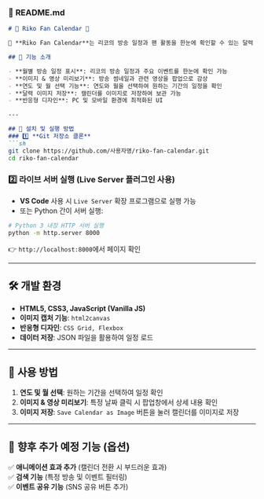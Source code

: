 ### 📌 **README.md**

```md
# 🌟 Riko Fan Calendar 🌟

🎉 **Riko Fan Calendar**는 리코의 방송 일정과 팬 활동을 한눈에 확인할 수 있는 달력 웹 애플리케이션입니다.

## 📌 기능 소개

- **월별 방송 일정 표시**: 리코의 방송 일정과 주요 이벤트를 한눈에 확인 가능
- **이미지 & 영상 미리보기**: 방송 썸네일과 관련 영상을 팝업으로 감상
- **연도 및 월 선택 기능**: 연도와 월을 선택하여 원하는 기간의 일정을 확인
- **달력 이미지 저장**: 캘린더를 이미지로 저장하여 보관 가능
- **반응형 디자인**: PC 및 모바일 환경에 최적화된 UI

---

## 🚀 설치 및 실행 방법
### 1️⃣ **Git 저장소 클론**
```sh
git clone https://github.com/사용자명/riko-fan-calendar.git
cd riko-fan-calendar
````

### 2️⃣ **라이브 서버 실행 (Live Server 플러그인 사용)**

- **VS Code** 사용 시 `Live Server` 확장 프로그램으로 실행 가능
- 또는 Python 간이 서버 실행:

```sh
# Python 3 내장 HTTP 서버 실행
python -m http.server 8000
```

👉 `http://localhost:8000`에서 페이지 확인

---

## 🛠️ 개발 환경

- **HTML5, CSS3, JavaScript (Vanilla JS)**
- **이미지 캡처 기능**: `html2canvas`
- **반응형 디자인**: `CSS Grid, Flexbox`
- **데이터 저장**: JSON 파일을 활용하여 일정 로드

---

## 📖 사용 방법

1. **연도 및 월 선택**: 원하는 기간을 선택하여 일정 확인
2. **이미지 & 영상 미리보기**: 특정 날짜 클릭 시 팝업창에서 상세 내용 확인
3. **이미지 저장**: `Save Calendar as Image` 버튼을 눌러 캘린더를 이미지로 저장

---

## 📌 향후 추가 예정 기능 (옵션)

✅ **애니메이션 효과 추가** (캘린더 전환 시 부드러운 효과)  
✅ **검색 기능** (특정 방송 및 이벤트 필터링)  
✅ **이벤트 공유 기능** (SNS 공유 버튼 추가)
